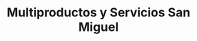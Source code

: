 ---
title: "Multiproductos y Servicios San Miguel"
url: /san-miguel-petapa/multiproductos-y-servicios-san-miguel/
shop: comercio
---